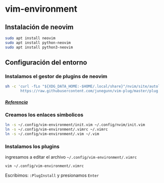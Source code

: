 # vim-environment

## Instalación de neovim

```bash
sudo apt install neovim
sudo apt install python-neovim
sudo apt install python3-neovim
```

## Configuración del entorno

### Instalamos el gestor de plugins de neovim

```bash
sh -c 'curl -fLo "${XDG_DATA_HOME:-$HOME/.local/share}"/nvim/site/autoload/plug.vim --create-dirs \
       https://raw.githubusercontent.com/junegunn/vim-plug/master/plug.vim'
```

##### [Referencia](https://github.com/junegunn/vim-plug)

### Creamos los enlaces simbolicos

```bash
ln -s ~/.config/vim-environment/init.vim ~/.config/nvim/init.vim
ln -s ~/.config/vim-environment/.vimrc ~/.vimrc
ln -s ~/.config/vim-environment/.vim ~/.vim
```

### Instalamos los plugins

ingresamos a editar el archivo `~/.config/vim-environment/.vimrc`

```bash
vim ~/.config/vim-environment/.vimrc
```

Escribimos: `:PlugInstall` y presionamos `Enter`